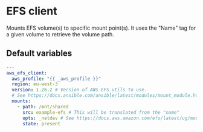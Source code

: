 # EFS client
Mounts EFS volume(s) to specific mount point(s).
It uses the "Name" tag for a given volume to retrieve the volume path.
<!--TOC-->
<!--ENDTOC-->

<!--ROLEVARS-->
## Default variables
```yaml
---
aws_efs_client:
  aws_profile: "{{ _aws_profile }}"
  region: eu-west-3
  version: 1.26.2 # Version of AWS EFS utils to use.
  # See https://docs.ansible.com/ansible/latest/modules/mount_module.html
  mounts:
    - path: /mnt/shared
      src: example-efs # This will be translated from the "name"
      opts: _netdev # See https://docs.aws.amazon.com/efs/latest/ug/mount-fs-auto-mount-onreboot.html
      state: present

```

<!--ENDROLEVARS-->
